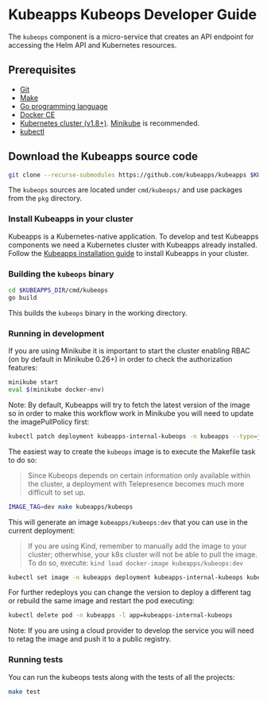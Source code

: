 # Kubeapps Kubeops Developer Guide

The `kubeops` component is a micro-service that creates an API endpoint for accessing the Helm API and Kubernetes resources.

## Prerequisites

- [Git](https://git-scm.com/)
- [Make](https://www.gnu.org/software/make/)
- [Go programming language](https://golang.org/dl/)
- [Docker CE](https://www.docker.com/community-edition)
- [Kubernetes cluster (v1.8+)](https://kubernetes.io/docs/setup/). [Minikube](https://github.com/kubernetes/minikube) is recommended.
- [kubectl](https://kubernetes.io/docs/tasks/tools/install-kubectl/)

## Download the Kubeapps source code

```bash
git clone --recurse-submodules https://github.com/kubeapps/kubeapps $KUBEAPPS_DIR
```

The `kubeops` sources are located under `cmd/kubeops/` and use packages from the `pkg` directory.

### Install Kubeapps in your cluster

Kubeapps is a Kubernetes-native application. To develop and test Kubeapps components we need a Kubernetes cluster with Kubeapps already installed. Follow the [Kubeapps installation guide](../../chart/kubeapps/README.md) to install Kubeapps in your cluster.

### Building the `kubeops` binary

```bash
cd $KUBEAPPS_DIR/cmd/kubeops
go build
```

This builds the `kubeops` binary in the working directory.

### Running in development

If you are using Minikube it is important to start the cluster enabling RBAC (on by default in Minikube 0.26+) in order to check the authorization features:

```bash
minikube start
eval $(minikube docker-env)
```

Note: By default, Kubeapps will try to fetch the latest version of the image so in order to make this workflow work in Minikube you will need to update the imagePullPolicy first:

```bash
kubectl patch deployment kubeapps-internal-kubeops -n kubeapps --type=json -p='[{"op": "replace", "path": "/spec/template/spec/containers/0/imagePullPolicy", "value": "IfNotPresent"}]'
```

The easiest way to create the `kubeops` image is to execute the Makefile task to do so:
> Since Kubeops depends on certain information only available within the cluster, a deployment with Telepresence becomes much more difficult to set up. 

```bash
IMAGE_TAG=dev make kubeapps/kubeops
```

This will generate an image `kubeapps/kubeops:dev` that you can use in the current deployment:

> If you are using Kind, remember to manually add the image to your cluster; otherwhise, your k8s cluster will not be able to pull the image. 
To do so, execute: `kind load docker-image kubeapps/kubeops:dev`

```bash
kubectl set image -n kubeapps deployment kubeapps-internal-kubeops kubeops=kubeapps/kubeops:dev
```

For further redeploys you can change the version to deploy a different tag or rebuild the same image and restart the pod executing:

```bash
kubectl delete pod -n kubeapps -l app=kubeapps-internal-kubeops
```

Note: If you are using a cloud provider to develop the service you will need to retag the image and push it to a public registry.

### Running tests

You can run the kubeops tests along with the tests of all the projects:

```bash
make test
```
